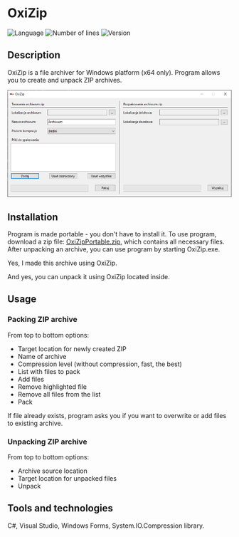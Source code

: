 # OxiZip
![Language](https://img.shields.io/badge/language-C%23-0E15C0)
![Number of lines](https://img.shields.io/tokei/lines/github/karolstawowski/OxiZip)
![Version](https://img.shields.io/badge/version-1.0.1.0-0E15C0) <br>

## Description
OxiZip is a file archiver for Windows platform (x64 only). Program allows you to create and unpack ZIP archives.

<img src="preview.png">

## Installation

Program is made portable - you don't have to install it. To use program, download a zip file: <a href="https://github.com/karolstawowski/OxiZip/raw/master/Portable/OxiZipPortable.zip">OxiZipPortable.zip</a>, which contains all necessary files. After unpacking an archive, you can use program by starting OxiZip.exe.

Yes, I made this archive using OxiZip. 

And yes, you can unpack it using OxiZip located inside.

## Usage

 ### Packing ZIP archive
 From top to bottom options:
 - Target location for newly created ZIP
 - Name of archive
 - Compression level (without compression, fast, the best)
 - List with files to pack
 - Add files
 - Remove highlighted file
 - Remove all files from the list
 - Pack
 
 If file already exists, program asks you if you want to overwrite or add files to existing archive.
 
 ### Unpacking ZIP archive
 From top to bottom options:
 - Archive source location
 - Target location for unpacked files
 - Unpack

## Tools and technologies
C#, Visual Studio, Windows Forms, System.IO.Compression library.
